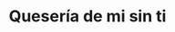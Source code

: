 ---
title: "Quesería de mi sin ti"
url: /ciudad-autonoma-de-buenos-aires/queseria-de-mi-sin-ti/
shop: queso
---